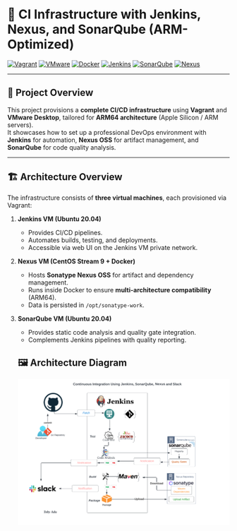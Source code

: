 # 🚀 CI Infrastructure with Jenkins, Nexus, and SonarQube (ARM-Optimized)

[![Vagrant](https://img.shields.io/badge/Vagrant-1563FF?style=flat&logo=vagrant&logoColor=white)](https://www.vagrantup.com/)  [![VMware](https://img.shields.io/badge/VMware-607078?style=flat&logo=vmware&logoColor=white)](https://www.vmware.com/)  [![Docker](https://img.shields.io/badge/Docker-2496ED?style=flat&logo=docker&logoColor=white)](https://www.docker.com/)  [![Jenkins](https://img.shields.io/badge/Jenkins-D24939?style=flat&logo=jenkins&logoColor=white)](https://www.jenkins.io/)  [![SonarQube](https://img.shields.io/badge/SonarQube-4E9BCD?style=flat&logo=sonarqube&logoColor=white)](https://www.sonarsource.com/products/sonarqube/)  [![Nexus](https://img.shields.io/badge/Nexus_Repository-000000?style=flat&logo=sonatype&logoColor=white)](https://www.sonatype.com/)  

---

## 🎯 Project Overview

This project provisions a **complete CI/CD infrastructure** using **Vagrant** and **VMware Desktop**, tailored for **ARM64 architecture** (Apple Silicon / ARM servers).  
It showcases how to set up a professional DevOps environment with **Jenkins** for automation, **Nexus OSS** for artifact management, and **SonarQube** for code quality analysis.

---

## 🏗️ Architecture Overview

The infrastructure consists of **three virtual machines**, each provisioned via Vagrant:

1. **Jenkins VM (Ubuntu 20.04)**  
   - Provides CI/CD pipelines.  
   - Automates builds, testing, and deployments.  
   - Accessible via web UI on the Jenkins VM private network.

2. **Nexus VM (CentOS Stream 9 + Docker)**  
   - Hosts **Sonatype Nexus OSS** for artifact and dependency management.  
   - Runs inside Docker to ensure **multi-architecture compatibility** (ARM64).  
   - Data is persisted in `/opt/sonatype-work`.  

3. **SonarQube VM (Ubuntu 20.04)**  
   - Provides static code analysis and quality gate integration.  
   - Complements Jenkins pipelines with quality reporting.  

   ## 🖼️ Architecture Diagram

   ![CI/CD Infrastructure Diagram](assets/ci.png)

